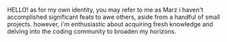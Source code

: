 HELLO!
as for my own identity, you may refer to me as Marz
i haven't accomplished significant feats to awe others, aside from a handful of small projects. however, i'm enthusiastic about acquiring fresh knowledge and delving into the coding community to broaden my horizons. 
